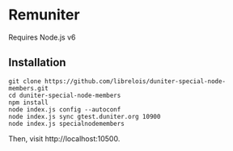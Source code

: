 # Remuniter

Requires Node.js v6

## Installation

    git clone https://github.com/librelois/duniter-special-node-members.git
    cd duniter-special-node-members
    npm install
    node index.js config --autoconf
    node index.js sync gtest.duniter.org 10900
    node index.js specialnodemembers

Then, visit http://localhost:10500.
